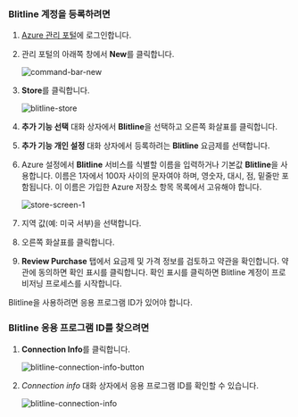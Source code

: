 
### <a name="to-sign-up-for-a-blitline-account"></a>Blitline 계정을 등록하려면
1. [Azure 관리 포털](https://manage.windowsazure.com/)에 로그인합니다.
2. 관리 포털의 아래쪽 창에서 **New**를 클릭합니다.
   
    ![command-bar-new][command-bar-new]
3. **Store**를 클릭합니다.
   
    ![blitline-store][blitline-store]
4. **추가 기능 선택** 대화 상자에서 **Blitline**을 선택하고 오른쪽 화살표를 클릭합니다.
5. **추가 기능 개인 설정** 대화 상자에서 등록하려는 **Blitline** 요금제를 선택합니다.
6. Azure 설정에서 **Blitline** 서비스를 식별할 이름을 입력하거나 기본값 **Blitline**을 사용합니다. 이름은 1자에서 100자 사이의 문자여야 하며, 영숫자, 대시, 점, 밑줄만 포함됩니다. 이 이름은 가입한 Azure 저장소 항목 목록에서 고유해야 합니다.
   
    ![store-screen-1][store-screen-1]
7. 지역 값(예: 미국 서부)을 선택합니다. 
8. 오른쪽 화살표를 클릭합니다.
9. **Review Purchase** 탭에서 요금제 및 가격 정보를 검토하고 약관을 확인합니다. 약관에 동의하면 확인 표시를 클릭합니다. 확인 표시를 클릭하면 Blitline 계정이 프로비저닝 프로세스를 시작합니다. 

Blitline을 사용하려면 응용 프로그램 ID가 있어야 합니다.

### <a name="to-find-your-blitline-application-id"></a>Blitline 응용 프로그램 ID를 찾으려면
1. **Connection Info**를 클릭합니다.
   
    ![blitline-connection-info-button][blitline-connection-info-button]
2. *Connection info* 대화 상자에서 응용 프로그램 ID를 확인할 수 있습니다.
   
    ![blitline-connection-info][blitline-connection-info]

<!--images-->

[command-bar-new]: ./media/blitline-signup/blitline_bar_new.png
[blitline-store]: ./media/blitline-signup/blitline_offerings_store.png
[store-screen-1]: ./media/blitline-signup/blitline_purchase.jpg
[blitline-connection-info-button]: ./media/blitline-signup/blitline_connection_info_button.png
[blitline-connection-info]: ./media/blitline-signup/blitline_connection_info_screen.jpg

